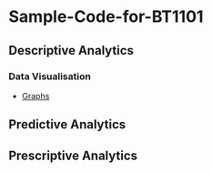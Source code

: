 # Sample-Code-for-BT1101
## Descriptive Analytics
### Data Visualisation
- [Graphs](1-1-Graphs)
## Predictive Analytics
## Prescriptive Analytics
